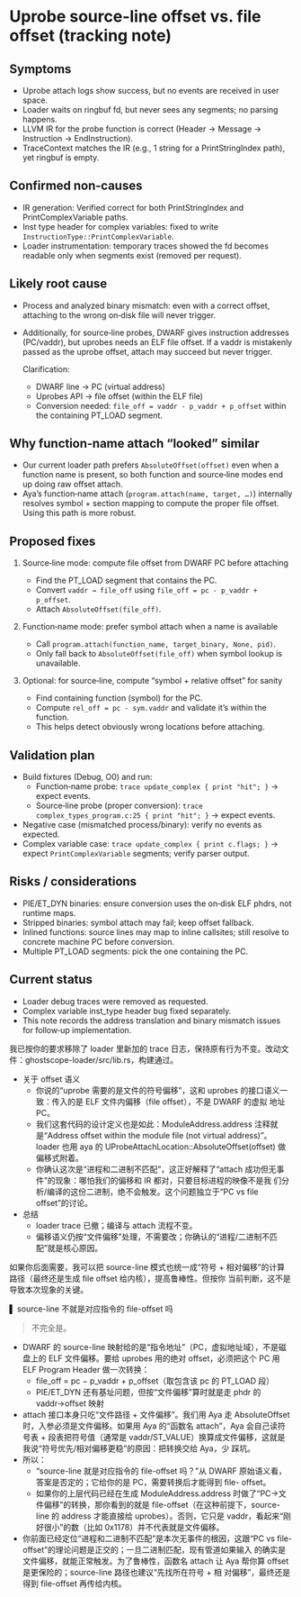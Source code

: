 # Uprobe source-line offset vs. file offset (tracking note)

## Symptoms
- Uprobe attach logs show success, but no events are received in user space.
- Loader waits on ringbuf fd, but never sees any segments; no parsing happens.
- LLVM IR for the probe function is correct (Header → Message → Instruction → EndInstruction).
- TraceContext matches the IR (e.g., 1 string for a PrintStringIndex path), yet ringbuf is empty.

## Confirmed non‑causes
- IR generation: Verified correct for both PrintStringIndex and PrintComplexVariable paths.
- Inst type header for complex variables: fixed to write `InstructionType::PrintComplexVariable`.
- Loader instrumentation: temporary traces showed the fd becomes readable only when segments exist (removed per request).

## Likely root cause
- Process and analyzed binary mismatch: even with a correct offset, attaching to the wrong on‑disk file will never trigger.
- Additionally, for source‑line probes, DWARF gives instruction addresses (PC/vaddr), but uprobes needs an ELF file offset. If a vaddr is mistakenly passed as the uprobe offset, attach may succeed but never trigger.

  Clarification:
  - DWARF line → PC (virtual address)
  - Uprobes API → file offset (within the ELF file)
  - Conversion needed: `file_off = vaddr - p_vaddr + p_offset` within the containing PT_LOAD segment.

## Why function‑name attach “looked” similar
- Our current loader path prefers `AbsoluteOffset(offset)` even when a function name is present, so both function and source‑line modes end up doing raw offset attach.
- Aya’s function‑name attach (`program.attach(name, target, …)`) internally resolves symbol + section mapping to compute the proper file offset. Using this path is more robust.

## Proposed fixes
1) Source‑line mode: compute file offset from DWARF PC before attaching
   - Find the PT_LOAD segment that contains the PC.
   - Convert `vaddr → file_off` using `file_off = pc - p_vaddr + p_offset`.
   - Attach `AbsoluteOffset(file_off)`.

2) Function‑name mode: prefer symbol attach when a name is available
   - Call `program.attach(function_name, target_binary, None, pid)`.
   - Only fall back to `AbsoluteOffset(file_off)` when symbol lookup is unavailable.

3) Optional: for source‑line, compute “symbol + relative offset” for sanity
   - Find containing function (symbol) for the PC.
   - Compute `rel_off = pc - sym.vaddr` and validate it’s within the function.
   - This helps detect obviously wrong locations before attaching.

## Validation plan
- Build fixtures (Debug, O0) and run:
  - Function‑name probe: `trace update_complex { print "hit"; }` → expect events.
  - Source‑line probe (proper conversion): `trace complex_types_program.c:25 { print "hit"; }` → expect events.
- Negative case (mismatched process/binary): verify no events as expected.
- Complex variable case: `trace update_complex { print c.flags; }` → expect `PrintComplexVariable` segments; verify parser output.

## Risks / considerations
- PIE/ET_DYN binaries: ensure conversion uses the on‑disk ELF phdrs, not runtime maps.
- Stripped binaries: symbol attach may fail; keep offset fallback.
- Inlined functions: source lines may map to inline callsites; still resolve to concrete machine PC before conversion.
- Multiple PT_LOAD segments: pick the one containing the PC.

## Current status
- Loader debug traces were removed as requested.
- Complex variable inst_type header bug fixed separately.
- This note records the address translation and binary mismatch issues for follow‑up implementation.

我已按你的要求移除了 loader 里新加的 trace 日志，保持原有行为不变。改动文件：ghostscope-loader/src/lib.rs，构建通过。
  - 关于 offset 语义
      - 你说的“uprobe 需要的是文件的符号偏移”，这和 uprobes 的接口语义一致：传入的是 ELF 文件内偏移（file offset），不是 DWARF 的虚拟
  地址 PC。
      - 我们这套代码的设计定义也是如此：ModuleAddress.address 注释就是“Address offset within the module file (not virtual address)”。
  loader 也用 aya 的 UProbeAttachLocation::AbsoluteOffset(offset) 做偏移式附着。
      - 你确认这次是“进程和二进制不匹配”，这正好解释了“attach 成功但无事件”的现象：哪怕我们的偏移和 IR 都对，只要目标进程的映像不是我
  们分析/编译的这份二进制，绝不会触发。这个问题独立于“PC vs file offset”的讨论。
  - 总结
      - loader trace 已撤；编译与 attach 流程不变。
      - 偏移语义仍按“文件偏移”处理，不需要改；你确认的“进程/二进制不匹配”就是核心原因。

  如果你后面需要，我可以把 source-line 模式也统一成“符号 + 相对偏移”的计算路径（最终还是生成 file offset 给内核），提高鲁棒性。但按你
  当前判断，这不是导致本次现象的关键。

▌ source-line 不就是对应指令的 file-offset 吗

> 不完全是。

  - DWARF 的 source-line 映射给的是“指令地址”（PC，虚拟地址域），不是磁盘上的 ELF 文件偏移。要给 uprobes 用的绝对 offset，必须把这个
  PC 用 ELF Program Header 做一次转换：
      - file_off = pc − p_vaddr + p_offset（取包含该 pc 的 PT_LOAD 段）
      - PIE/ET_DYN 还有基址问题，但按“文件偏移”算时就是走 phdr 的 vaddr→offset 映射
  - attach 接口本身只吃“文件路径 + 文件偏移”。我们用 Aya 走 AbsoluteOffset 时，入参必须是文件偏移。如果用 Aya 的“函数名 attach”，Aya
  会自己读符号表 + 段表把符号值（通常是 vaddr/ST_VALUE）换算成文件偏移，这就是我说“符号优先/相对偏移更稳”的原因：把转换交给 Aya，少
  踩坑。
  - 所以：
      - “source-line 就是对应指令的 file-offset 吗？”从 DWARF 原始语义看，答案是否定的；它给你的是 PC，需要转换后才能得到 file-
  offset。
      - 如果你的上层代码已经在生成 ModuleAddress.address 时做了“PC→文件偏移”的转换，那你看到的就是 file-offset（在这种前提下，source-
  line 的 address 才能直接给 uprobes）。否则，它只是 vaddr，看起来“刚好很小”的数（比如 0x1178）并不代表就是文件偏移。
  - 你前面已经定位“进程和二进制不匹配”是本次无事件的根因，这跟“PC vs file-offset”的理论问题是正交的；一旦二进制匹配，现有管道如果输入
  的确实是文件偏移，就能正常触发。为了鲁棒性，函数名 attach 让 Aya 帮你算 offset 是更保险的；source-line 路径也建议“先找所在符号 + 相
  对偏移”，最终还是得到 file-offset 再传给内核。

